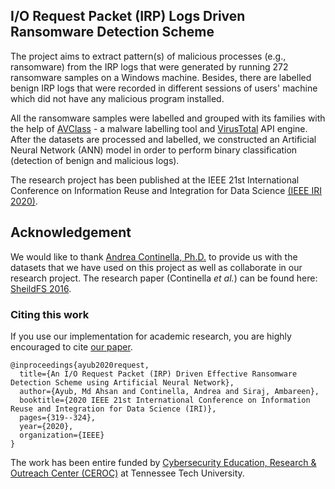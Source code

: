 ## I/O Request Packet (IRP) Logs Driven Ransomware Detection Scheme

The project aims to extract pattern(s) of malicious processes (e.g., ransomware) from the IRP logs that were generated by running 272 ransomware samples on a Windows machine. Besides, there are labelled benign IRP logs that were recorded in different sessions of users' machine which did not have any malicious program installed.

All the ransomware samples were labelled and grouped with its families with the help of [AVClass](https://github.com/malicialab/avclass) - a malware labelling tool and [VirusTotal](https://developers.virustotal.com/reference) API engine. After the datasets are processed and labelled, we constructed an Artificial Neural Network (ANN) model in order to perform binary classification (detection of benign and malicious logs).

The research project has been published at the IEEE 21st International Conference on Information Reuse and Integration for Data Science [(IEEE IRI 2020)](https://homepages.uc.edu/~niunn/IRI20/).


## Acknowledgement

We would like to thank [Andrea Continella, Ph.D.](https://conand.me/) to provide us with the datasets that we have used on this project as well as collaborate in our research project. The research paper (Continella _et al._) can be found here: [SheildFS 2016](https://dl.acm.org/doi/pdf/10.1145/2991079.2991110).


### Citing this work
If you use our implementation for academic research, you are highly encouraged to cite [our paper](https://ahsanayub.github.io/assets/paper/Authors_Copy_An_IO_Request_Packet_(IRP)_Driven_Effective_Ransomware_Detection_Scheme_using_Artificial_Neural_Network.pdf).

```
@inproceedings{ayub2020request,
  title={An I/O Request Packet (IRP) Driven Effective Ransomware Detection Scheme using Artificial Neural Network},
  author={Ayub, Md Ahsan and Continella, Andrea and Siraj, Ambareen},
  booktitle={2020 IEEE 21st International Conference on Information Reuse and Integration for Data Science (IRI)},
  pages={319--324},
  year={2020},
  organization={IEEE}
}
```

The work has been entire funded by [Cybersecurity Education, Research & Outreach Center (CEROC)](https://www.tntech.edu/ceroc/) at Tennessee Tech University.
